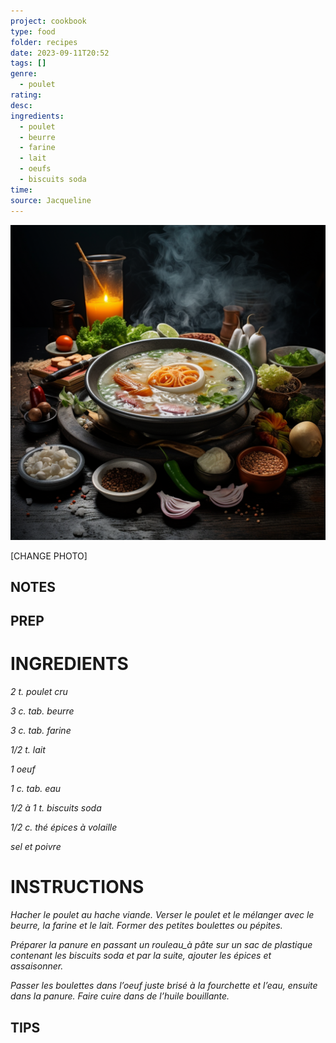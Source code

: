 ```yaml
---
project: cookbook
type: food
folder: recipes
date: 2023-09-11T20:52
tags: []
genre:
  - poulet
rating: 
desc: 
ingredients:
  - poulet
  - beurre
  - farine
  - lait
  - oeufs
  - biscuits soda
time: 
source: Jacqueline
---
```


![IMAGE](_default.png)


[CHANGE PHOTO]


## NOTES




## PREP


# INGREDIENTS

_2 t. poulet cru_

_3 c. tab. beurre_

_3 c. tab. farine_

_1/2 t. lait_

_1 oeuf_

_1 c. tab. eau_

_1/2 à 1 t. biscuits soda_

_1/2 c. thé épices à volaille_

_sel et poivre_


# INSTRUCTIONS

_Hacher le poulet au hache viande. Verser le_
_poulet et le mélanger avec le beurre, la farine_
_et le lait. Former des petites boulettes ou_
_pépites._

_Préparer la panure en passant un rouleau_à pâte_
_sur un sac de plastique contenant les biscuits_
_soda et par la suite, ajouter les épices et_
_assaisonner._

_Passer les boulettes dans l’oeuf juste brisé à_
_la fourchette et l’eau, ensuite dans la panure._
_Faire cuire dans de l’huile bouillante._



## TIPS



